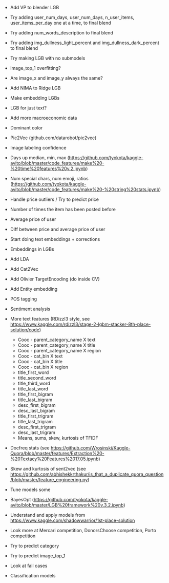 - Add VP to blender LGB
- Try adding user_num_days, user_num_days, n_user_items, user_items_per_day one at a time, to final blend
- Try adding num_words_description to final blend
- Try adding img_dullness_light_percent and img_dullness_dark_percent to final blend
- Try making LGB with no submodels
- image_top_1 overfitting?

- Are image_x and image_y always the same?
- Add NIMA to Ridge LGB
- Make embedding LGBs
- LGB for just text?

- Add more macroeconomic data
- Dominant color
- Pic2Vec (github.com/datarobot/pic2vec)
- Image labeling confidence
- Days up median, min, max (https://github.com/tyokota/kaggle-avito/blob/master/code_features/make%20-%20time%20features%20v.2.ipynb)
- Num special chars, num emoji, ratios (https://github.com/tyokota/kaggle-avito/blob/master/code_features/make%20-%20string%20stats.ipynb)
- Handle price outliers / Try to predict price
- Number of times the item has been posted before
- Average price of user
- Diff between price and average price of user
- Start doing text embeddings + corrections
- Embeddings in LGBs
- Add LDA
- Add Cat2Vec
- Add Olivier TargetEncoding (do inside CV)
- Add Entity embedding
- POS tagging
- Sentiment analysis
- More text features (RDizzl3 style, see https://www.kaggle.com/rdizzl3/stage-2-lgbm-stacker-8th-place-solution/code)
	- Cooc - parent_category_name X text
	- Cooc - parent_category_name X title
	- Cooc - parent_category_name X region
	- Cooc - cat_bin X text
	- Cooc - cat_bin X title
	- Cooc - cat_bin X region
	- title_first_word
	- title_second_word
	- title_third_word
	- title_last_word
	- title_first_bigram
	- title_last_bigram
	- desc_first_bigram
	- desc_last_bigram
	- title_first_trigram
	- title_last_trigram
	- desc_first_trigram
	- desc_last_trigram
	- Means, sums, skew, kurtosis of TFIDF
- Docfreq stats (see https://github.com/Wrosinski/Kaggle-Quora/blob/master/features/Extraction%20-%20Textacy%20Features%2017.05.ipynb)
- Skew and kurtosis of sent2vec (see https://github.com/abhishekkrthakur/is_that_a_duplicate_quora_question/blob/master/feature_engineering.py)
- Tune models some
- BayesOpt (https://github.com/tyokota/kaggle-avito/blob/master/LGB%20framework%20v.3.2.ipynb)
- Understand and apply models from https://www.kaggle.com/shadowwarrior/1st-place-solution
- Look more at Mercari competition, DonorsChoose competition, Porto competition
- Try to predict category
- Try to predict image_top_1
- Look at fail cases
- Classification models

